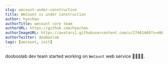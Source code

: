 ```yaml
---
slug: wecount-under-construction
title: WeCount is under construction
author: hyochan
authorTitle: wecount core team
authorURL: https://github.com/hyochan
authorImageURL: https://avatars1.githubusercontent.com/u/27461460?s=460&u=b5860875e26d33fd70fd210f4ea74f81cdf9d99b&v=4
authorTwitter: dooboolab
tags: [wecount, init]
---
```


dooboolab dev team started working on `WeCount` web service 🏃🏻‍♀️🏃.
